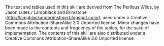 The text and tables used in this skill are derived from The Perilous Wilds, by
Jason Lutes / Lampblack and Brimstone (http://lampblackandbrimstone.blogspot.com/),
used under a Creative Commons Attribution-ShareAlike 3.0 Unported license. Minor
changes have been made to the contents and frequency of the tables, for the sake
of implementation. The contents of this skill are also distributed under a
Creative Commons Attribution-ShareAlike 3.0 Unported license.
